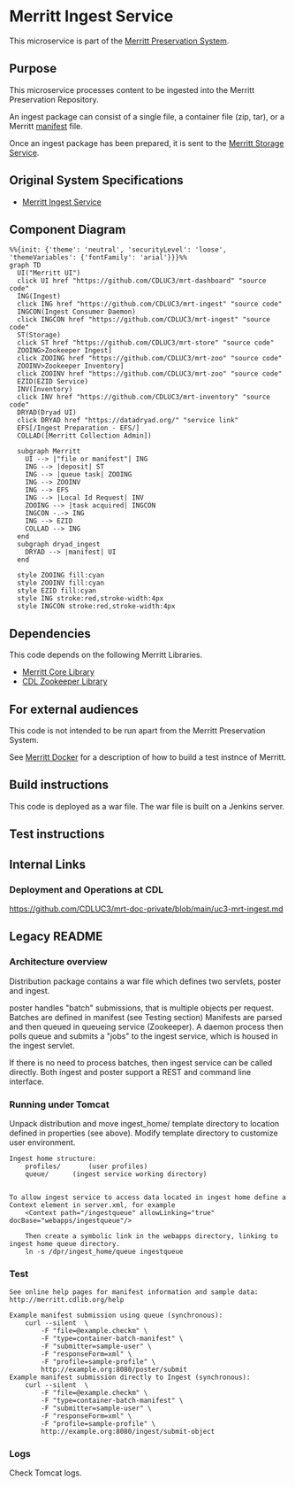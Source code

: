 # Merritt Ingest Service

This microservice is part of the [Merritt Preservation System](https://github.com/CDLUC3/mrt-doc).

## Purpose

This microservice processes content to be ingested into the Merritt Preservation Repository.

An ingest package can consist of a single file, a container file (zip, tar), or a 
Merritt [manifest](https://github.com/CDLUC3/mrt-doc/wiki/Manifests) file.

Once an ingest package has been prepared, it is sent to the [Merritt Storage Service](https://github.com/CDLUC3/mrt-store).

## Original System Specifications
- [Merritt Ingest Service](https://github.com/CDLUC3/mrt-doc/blob/main/doc/Merritt-ingest-service-latest.pdf)

## Component Diagram

```mermaid
%%{init: {'theme': 'neutral', 'securityLevel': 'loose', 'themeVariables': {'fontFamily': 'arial'}}}%%
graph TD
  UI("Merritt UI")
  click UI href "https://github.com/CDLUC3/mrt-dashboard" "source code"
  ING(Ingest)
  click ING href "https://github.com/CDLUC3/mrt-ingest" "source code"
  INGCON(Ingest Consumer Daemon)
  click INGCON href "https://github.com/CDLUC3/mrt-ingest" "source code"
  ST(Storage)
  click ST href "https://github.com/CDLUC3/mrt-store" "source code"
  ZOOING>Zookeeper Ingest]
  click ZOOING href "https://github.com/CDLUC3/mrt-zoo" "source code"
  ZOOINV>Zookeeper Inventory]
  click ZOOINV href "https://github.com/CDLUC3/mrt-zoo" "source code"
  EZID(EZID Service)
  INV(Inventory)
  click INV href "https://github.com/CDLUC3/mrt-inventory" "source code"
  DRYAD(Dryad UI)
  click DRYAD href "https://datadryad.org/" "service link"
  EFS[/Ingest Preparation - EFS/]
  COLLAD([Merritt Collection Admin])

  subgraph Merritt
    UI --> |"file or manifest"| ING
    ING --> |deposit| ST
    ING --> |queue task| ZOOING
    ING --> ZOOINV
    ING --> EFS
    ING --> |Local Id Request| INV
    ZOOING --> |task acquired| INGCON
    INGCON -.-> ING
    ING --> EZID
    COLLAD --> ING
  end
  subgraph dryad_ingest
    DRYAD --> |manifest| UI
  end

  style ZOOING fill:cyan
  style ZOOINV fill:cyan
  style EZID fill:cyan
  style ING stroke:red,stroke-width:4px
  style INGCON stroke:red,stroke-width:4px
```


## Dependencies

This code depends on the following Merritt Libraries.
- [Merritt Core Library](https://github.com/CDLUC3/mrt-core2)
- [CDL Zookeeper Library](https://github.com/CDLUC3/cdl-zk-queue)

## For external audiences
This code is not intended to be run apart from the Merritt Preservation System.

See [Merritt Docker](https://github.com/CDLUC3/merritt-docker) for a description of how to build a test instnce of Merritt.

## Build instructions
This code is deployed as a war file. The war file is built on a Jenkins server.

## Test instructions

## Internal Links

### Deployment and Operations at CDL

https://github.com/CDLUC3/mrt-doc-private/blob/main/uc3-mrt-ingest.md

## Legacy README

### Architecture overview
Distribution package contains a war file which defines two servlets, poster and ingest.  

poster handles "batch" submissions, that is multiple objects per request.  Batches are defined in manifest (see Testing section)
Manifests are parsed and then queued in queueing service (Zookeeper).  A daemon process then polls queue and submits a "jobs" to the ingest service, which is housed in the ingest servlet.

If there is no need to process batches, then ingest service can be called directly.  Both ingest and poster support a REST and command line interface.


### Running under Tomcat
Unpack distribution and move ingest_home/ template directory to location defined in properties (see above).
Modify template directory to customize user environment.

```
Ingest home structure:
    profiles/		(user profiles)
    queue/		(ingest service working directory)


To allow ingest service to access data located in ingest home define a Context element in server.xml, for example
    <Context path="/ingestqueue" allowLinking="true" docBase="webapps/ingestqueue"/>

    Then create a symbolic link in the webapps directory, linking to ingest home queue directory.
	ln -s /dpr/ingest_home/queue ingestqueue
```

### Test
```
See online help pages for manifest information and sample data: http://merritt.cdlib.org/help

Example manifest submission using queue (synchronous):
    curl --silent  \
        -F "file=@example.checkm" \
        -F "type=container-batch-manifest" \
        -F "submitter=sample-user" \
        -F "responseForm=xml" \
        -F "profile=sample-profile" \
        http://example.org:8080/poster/submit
Example manifest submission directly to Ingest (synchronous):
    curl --silent  \
        -F "file=@example.checkm" \
        -F "type=container-batch-manifest" \
        -F "submitter=sample-user" \
        -F "responseForm=xml" \
        -F "profile=sample-profile" \
        http://example.org:8080/ingest/submit-object
```
### Logs
Check Tomcat logs.

